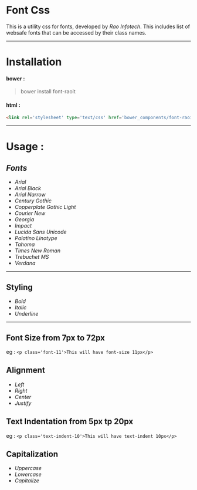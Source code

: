 # Font Css


This is a utility css for fonts, developed by _Rao Infotech_. This includes list of websafe fonts that can be accessed by their class names.


-------
# Installation
#### bower :
> bower install font-raoit

#### html : 
```html
<link rel='stylesheet' type='text/css' href='bower_components/font-raoit/css/fonts.css' />
```


----
# Usage : 
## *Fonts*

* _Arial_
* _Arial Black_
* _Arial Narrow_
* _Century Gothic_
* _Copperplate Gothic Light_
* _Courier New_
* _Georgia_
* _Impact_
* _Lucida Sans Unicode_
* _Palatino Linotype_
* _Tahoma_
* _Times New Roman_
* _Trebuchet MS_
* _Verdana_

---

## Styling 
* _Bold_
* _Italic_
* _Underline_

---
## Font Size from 7px to 72px
eg : `<p class='font-11'>This will have font-size 11px</p>`

## Alignment
* _Left_
* _Right_
* _Center_
* _Justify_

## Text Indentation from 5px tp 20px
eg : `<p class='text-indent-10'>This will have text-indent 10px</p>`

## Capitalization
* _Uppercase_
* _Lowercase_
* _Capitalize_






